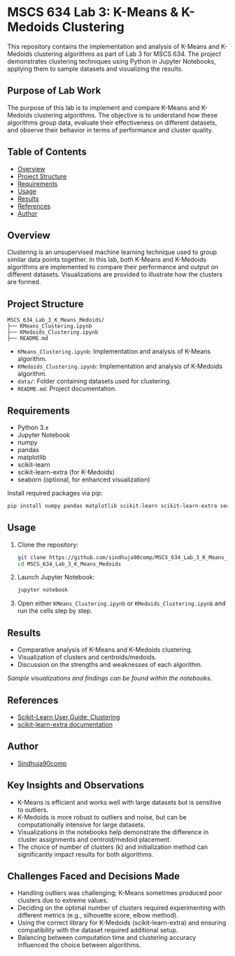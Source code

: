 # MSCS 634 Lab 3: K-Means & K-Medoids Clustering

This repository contains the implementation and analysis of K-Means and K-Medoids clustering algorithms as part of Lab 3 for MSCS 634. The project demonstrates clustering techniques using Python in Jupyter Notebooks, applying them to sample datasets and visualizing the results.


## Purpose of Lab Work

The purpose of this lab is to implement and compare K-Means and K-Medoids clustering algorithms. The objective is to understand how these algorithms group data, evaluate their effectiveness on different datasets, and observe their behavior in terms of performance and cluster quality.


## Table of Contents

- [Overview](#overview)
- [Project Structure](#project-structure)
- [Requirements](#requirements)
- [Usage](#usage)
- [Results](#results)
- [References](#references)
- [Author](#author)

## Overview

Clustering is an unsupervised machine learning technique used to group similar data points together. In this lab, both K-Means and K-Medoids algorithms are implemented to compare their performance and output on different datasets. Visualizations are provided to illustrate how the clusters are formed.

## Project Structure

```
MSCS_634_Lab_3_K_Means_Medoids/
├── KMeans_Clustering.ipynb
├── KMedoids_Clustering.ipynb
├── README.md
```
- `KMeans_Clustering.ipynb`: Implementation and analysis of K-Means algorithm.
- `KMedoids_Clustering.ipynb`: Implementation and analysis of K-Medoids algorithm.
- `data/`: Folder containing datasets used for clustering.
- `README.md`: Project documentation.

## Requirements

- Python 3.x
- Jupyter Notebook
- numpy
- pandas
- matplotlib
- scikit-learn
- scikit-learn-extra (for K-Medoids)
- seaborn (optional, for enhanced visualization)

Install required packages via pip:
```bash
pip install numpy pandas matplotlib scikit-learn scikit-learn-extra seaborn
```

## Usage

1. Clone the repository:
    ```bash
    git clone https://github.com/sindhuja90comp/MSCS_634_Lab_3_K_Means_Medoids.git
    cd MSCS_634_Lab_3_K_Means_Medoids
    ```

2. Launch Jupyter Notebook:
    ```bash
    jupyter notebook
    ```

3. Open either `KMeans_Clustering.ipynb` or `KMedoids_Clustering.ipynb` and run the cells step by step.

## Results

- Comparative analysis of K-Means and K-Medoids clustering.
- Visualization of clusters and centroids/medoids.
- Discussion on the strengths and weaknesses of each algorithm.

*Sample visualizations and findings can be found within the notebooks.*

## References

- [Scikit-Learn User Guide: Clustering](https://scikit-learn.org/stable/modules/clustering.html)
- [scikit-learn-extra documentation](https://scikit-learn-extra.readthedocs.io/en/latest/)


## Author

- [Sindhuja90comp](https://github.com/sindhuja90comp)


## Key Insights and Observations

- K-Means is efficient and works well with large datasets but is sensitive to outliers.
- K-Medoids is more robust to outliers and noise, but can be computationally intensive for large datasets.
- Visualizations in the notebooks help demonstrate the difference in cluster assignments and centroid/medoid placement.
- The choice of number of clusters (k) and initialization method can significantly impact results for both algorithms.

## Challenges Faced and Decisions Made

- Handling outliers was challenging; K-Means sometimes produced poor clusters due to extreme values.
- Deciding on the optimal number of clusters required experimenting with different metrics (e.g., silhouette score, elbow method).
- Using the correct library for K-Medoids (scikit-learn-extra) and ensuring compatibility with the dataset required additional setup.
- Balancing between computation time and clustering accuracy influenced the choice between algorithms.


